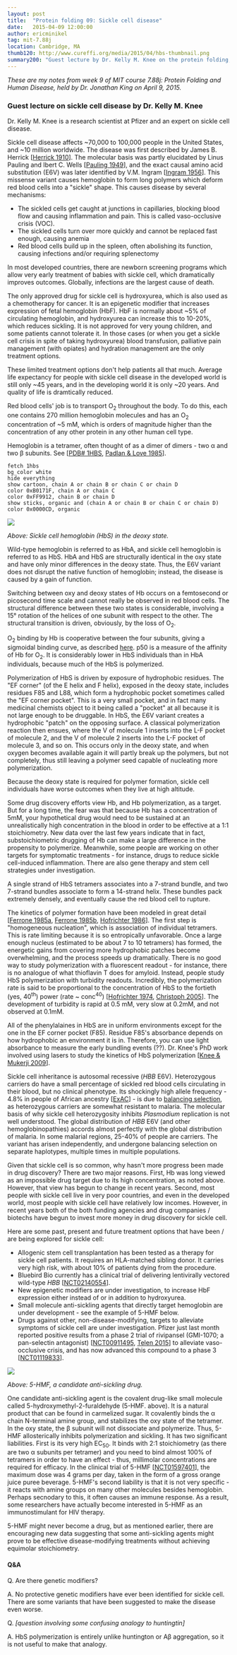 ```yaml
---
layout: post
title:  "Protein folding 09: Sickle cell disease"
date:   2015-04-09 12:00:00
author: ericminikel
tag: mit-7.88j
location: Cambridge, MA
thumb120: http://www.cureffi.org/media/2015/04/hbs-thumbnail.png
summary200: "Guest lecture by Dr. Kelly M. Knee on the protein folding, kinetics, genetics, and drug discovery efforts for sickle cell disease."
---
```


*These are my notes from week 9 of MIT course 7.88j: Protein Folding and Human Disease, held by Dr. Jonathan King on April 9, 2015.*

### Guest lecture on sickle cell disease by Dr. Kelly M. Knee

Dr. Kelly M. Knee is a research scientist at Pfizer and an expert on sickle cell disease. 

Sickle cell disease affects ~70,000 to 100,000 people in the United States, and ~10 million worldwide. The disease was first described by James B. Herrick [[Herrick 1910]]. The molecular basis was partly elucidated by Linus Pauling and Ibert C. Wells [[Pauling 1949]], and the exact causal amino acid substitution (E6V) was later identified by V.M. Ingram [[Ingram 1956]]. This missense variant causes hemoglobin to form long polymers which deform red blood cells into a "sickle" shape. This causes disease by several mechanisms:

+ The sickled cells get caught at junctions in capillaries, blocking blood flow and causing inflammation and pain. This is called vaso-occlusive crisis (VOC).
+ The sickled cells turn over more quickly and cannot be replaced fast enough, causing anemia
+ Red blood cells build up in the spleen, often abolishing its function, causing infections and/or requiring splenectomy

In most developed countries, there are newborn screening programs which allow very early treatment of babies with sickle cell, which dramatically improves outcomes. Globally, infections are the largest cause of death.

The only approved drug for sickle cell is hydroxyurea, which is also used as a chemotherapy for cancer. It is an epigenetic modifier that increases expression of fetal hemoglobin (HbF). HbF is normally about ~5% of circulating hemoglobin, and hydroxyurea can increase this to 10-20%, which reduces sickling. It is not approved for very young children, and some patients cannot tolerate it. In those cases (or when you get a sickle cell crisis in spite of taking hydroxyurea) blood transfusion, palliative pain management (with opiates) and hydration management are the only treatment options.

These limited treatment options don't help patients all that much. Average life expectancy for people with sickle cell disease in the developed world is still only ~45 years, and in the developing world it is only ~20 years. And quality of life is dramtically reduced.

Red blood cells' job is to transport O<sub>2</sub> throughout the body. To do this, each one contains 270 million hemoglobin molecules and has an O<sub>2</sub> concentration of ~5 mM, which is orders of magnitude higher than the concentration of any other protein in any other human cell type. 

Hemoglobin is a tetramer, often thought of as a dimer of dimers - two &alpha; and two &beta; subunits. See [[PDB# 1HBS](http://www.rcsb.org/pdb/explore/explore.do?structureId=1hbs), [Padlan & Love 1985]].

~~~ 
fetch 1hbs
bg_color white
hide everything
show cartoon, chain A or chain B or chain C or chain D
color 0xB0171F, chain A or chain C
color 0xFF9912, chain B or chain D
show sticks, organic and (chain A or chain B or chain C or chain D)
color 0x0000CD, organic
~~~ 

![](/media/2015/04/hbs-deoxy-1hbs.png)

*Above: Sickle cell hemoglobin (HbS) in the deoxy state.*

Wild-type hemoglobin is referred to as HbA, and sickle cell hemoglobin is referred to as HbS. HbA and HbS are structurally identical in the oxy state and have only minor differences in the deoxy state. Thus, the E6V variant does not disrupt the native function of hemoglobin; instead, the disease is caused by a gain of function.

Switching between oxy and deoxy states of Hb occurs on a femtosecond or picosecond time scale and cannot really be observed in red blood cells. The structural difference between these two states is considerable, involving a 15&deg; rotation of the helices of one subunit with respect to the other. The structural transition is driven, obviously, by the loss of O<sub>2</sub>.

O<sub>2</sub> binding by Hb is cooperative between the four subunits, giving a sigmoidal binding curve, as described [here](/2013/09/22/biochemistry-02-protein-structure-and-transport-proteins/). p50 is a measure of the affinity of Hb for O<sub>2</sub>. It is considerably lower in HbS individuals than in HbA individuals, because much of the HbS is polymerized. 

Polymerization of HbS is driven by exposure of hydrophobic residues. The "EF corner" (of the E helix and F helix), exposed in the deoxy state, includes residues F85 and L88, which form a hydrophobic pocket sometimes called the "EF corner pocket". This is a very small pocket, and in fact many medicinal chemists object to it being called a "pocket" at all because it is not large enough to be druggable. In HbS, the E6V variant creates a hydrophobic "patch" on the opposing surface. A classical polymerization reaction then ensues, where the V of molecule 1 inserts into the L-F pocket of molecule 2, and the V of molecule 2 inserts into the L-F pocket of molecule 3, and so on. This occurs only in the deoxy state, and when oxygen becomes available again it will partly break up the polymers, but not completely, thus still leaving a polymer seed capable of nucleating more polymerization.

Because the deoxy state is required for polymer formation, sickle cell individuals have worse outcomes when they live at high altitude. 

Some drug discovery efforts view Hb, and Hb polymerization, as a target. But for a long time, the fear was that because Hb has a concentration of 5mM, your hypothetical drug would need to be sustained at an unrealistically high concentration in the blood in order to be effective at a 1:1 stoichiometry. New data over the last few years indicate that in fact, substoichiometric drugging of Hb can make a large difference in the propensity to polymerize. Meanwhile, some people are working on other targets for symptomatic treatments - for instance, drugs to reduce sickle cell-induced inflammation. There are also gene therapy and stem cell strategies under investigation.

A single strand of HbS tetramers associates into a 7-strand bundle, and two 7-strand bundles associate to form a 14-strand helix. These bundles pack extremely densely, and eventually cause the red blood cell to rupture. 

The kinetics of polymer formation have been modeled in great detail [[Ferrone 1985a], [Ferrone 1985b], [Hofrichter 1986]]. The first step is "homogeneous nucleation", which is association of individual tetramers. This is rate limiting because it is so entropically unfavorable. Once a large enough nucleus (estimated to be about 7 to 10 tetramers) has formed, the energetic gains from covering more hydrophobic patches become overwhelming, and the process speeds up dramatically. There is no good way to study polymerization with a fluorescent readout - for instance, there is no analogue of what thioflavin T does for amyloid. Instead, people study HbS polymerization with turbidity readouts. Incredibly, the polymerization rate is said to be proportional to the concentration of HbS to the fortieth (yes, 40<sup>th</sup>) power (rate ~ conc<suP>40</sup>) [[Hofrichter 1974], [Christoph 2005]]. The development of turbidity is rapid at 0.5 mM, very slow at 0.2mM, and not observed at 0.1mM. 

All of the phenylalaines in HbS are in uniform environments except for the one in the EF corner pocket (F85). Residue F85's absorbance depends on how hydrophobic an environment it is in. Therefore, you can use light absorbance to measure the early bundling events (??). Dr. Knee's PhD work involved using lasers to study the kinetics of HbS polymerization [[Knee & Mukerji 2009]].

Sickle cell inheritance is autosomal recessive (*HBB* E6V). Heterozygous carriers do have a small percentage of sickled red blood cells circulating in their blood, but no clinical phenotype. Its shockingly high allele frequency - 4.8% in people of African ancestry [[ExAC](http://exac.broadinstitute.org/variant/11-5248232-T-A)] - is due to [balancing selection](http://en.wikipedia.org/wiki/Balancing_selection), as heterozygous carriers are somewhat resistant to malaria. The molecular basis of why sickle cell heterozygosity inhibits *Plasmodium* replication is not well understood. The global distribution of *HBB* E6V (and other hemoglobinopathies) accords almost perfectly with the global distribution of malaria. In some malarial regions, 25-40% of people are carriers. The variant has arisen independently, and undergone balancing selection on separate haplotypes, multiple times in multiple populations.

Given that sickle cell is so common, why hasn't more progress been made in drug discovery? There are two major reasons. First, Hb was long viewed as an impossible drug target due to its high concentration, as noted above. However, that view has begun to change in recent years. Second, most people with sickle cell live in very poor countries, and even in the developed world, most people with sickle cell have relatively low incomes. However, in recent years both of the both funding agencies and drug companies / biotechs have begun to invest more money in drug discovery for sickle cell.

Here are some past, present and future treatment options that have been / are being explored for sickle cell:

+ Allogenic stem cell transplantation has been tested as a therapy for sickle cell patients. It requires an HLA-matched sibling donor. It carries very high risk, with about 10% of patients dying from the procedure.
+ Bluebird Bio currently has a clinical trial of delivering lentivirally vectored wild-type *HBB* [[NCT02140554](https://clinicaltrials.gov/ct2/show/NCT02140554)].
+ New epigenetic modifiers are under investigation, to increase HbF expression either instead of or in addition to hydroxyurea.
+ Small molecule anti-sickling agents that directly target hemoglobin are under development - see the example of 5-HMF below.
+ Drugs against other, non-disease-modifying, targets to alleviate symptoms of sickle cell are under investigation. Pfizer just last month reported positive results from a phase 2 trial of rivipansel (GMI-1070; a pan-selectin antagonist) [[NCT00911495](https://clinicaltrials.gov/ct2/show/NCT00911495), [Telen 2015]] to alleviate vaso-occlusive crisis, and has now advanced this compound to a phase 3 [[NCT01119833](https://clinicaltrials.gov/ct2/show/NCT01119833)].

![](/media/2015/04/5-hmf.png)

*Above: 5-HMF, a candidate anti-sickling drug.*

One candidate anti-sickling agent is the covalent drug-like small molecule called 5-hydroxymethyl-2-furaldehyde (5-HMF. above). It is a natural product that can be found in carmelized sugar. It covalently binds the &alpha; chain N-terminal amine group, and stabilizes the oxy state of the tetramer. In the oxy state, the &beta; subunit will not dissociate and polymerize. Thus, 5-HMF allosterically inhibits polymerization and sickling. It has two significant liabilities. First is its very high EC<sub>50</sub>. It binds with 2:1 stoichiometry (as there are two &alpha; subunits per tetramer) and you need to bind almost 100% of tetramers in order to have an effect - thus, millimolar concentrations are required for efficacy. In the clinical trial of 5-HMF [[NCT01597401](https://clinicaltrials.gov/ct2/show/NCT01597401)], the maximum dose was 4 grams per day, taken in the form of a gross orange juice puree beverage. 5-HMF's second liability is that it is not very specific - it reacts with amine groups on many other molecules besides hemoglobin. Perhaps secnodary to this, it often causes an immune response. As a result, some researchers have actually become interested in 5-HMF as an immunostimulant for HIV therapy.

5-HMF might never become a drug, but as mentioned earlier, there are encouraging new data suggesting that some anti-sickling agents might prove to be effective disease-modifying treatments without achieving equimolar stoichiometry. 

#### Q&A

Q. Are there genetic modifiers?

A. No protective genetic modifiers have ever been identified for sickle cell. There are some variants that have been suggested to make the disease even worse.

Q. *\[question involving some confusing analogy to huntingtin\]*

A. HbS polymerization is entirely unlike huntington or A&beta; aggregation, so it is not useful to make that analogy.

[Herrick 1910]: http://dx.doi.org/10.1001%2Farchinte.1910.00050330050003 "Herrick. 1910.  Peculiar elongated and sickle-shaped red blood corpuscles in a case of severe anemia. Archives of Internal Medicine 6 (5): 517–21"

[Pauling 1949]: http://www.ncbi.nlm.nih.gov/pubmed/15395398 "PAULING L, ITANO HA, et al. Sickle cell anemia a molecular disease. Science. 1949 Nov 25;110(2865):543-8. PubMed PMID: 15395398."

[Ingram 1956]: http://www.ncbi.nlm.nih.gov/pubmed/13369537 "INGRAM VM. A specific chemical difference between the globins of normal human  and sickle-cell anaemia haemoglobin. Nature. 1956 Oct 13;178(4537):792-4. PubMed  PMID: 13369537."

[Padlan & Love 1985]: http://www.ncbi.nlm.nih.gov/pubmed/4008491 "Padlan EA, Love WE. Refined crystal structure of deoxyhemoglobin S. I. Restrained least-squares refinement at 3.0-A resolution. J Biol Chem. 1985 Jul 15;260(14):8272-9. PubMed PMID: 4008491."

[Ferrone 1985a]: http://www.ncbi.nlm.nih.gov/pubmed/4020872 "Ferrone FA, Hofrichter J, Eaton WA. Kinetics of sickle hemoglobin polymerization. I. Studies using temperature-jump and laser photolysis techniques. J Mol Biol. 1985 Jun 25;183(4):591-610. PubMed PMID: 4020872."

[Ferrone 1985b]: http://www.ncbi.nlm.nih.gov/pubmed/4020873 "Ferrone FA, Hofrichter J, Eaton WA. Kinetics of sickle hemoglobin polymerization. II. A double nucleation mechanism. J Mol Biol. 1985 Jun 25;183(4):611-31. PubMed PMID: 4020873."

[Hofrichter 1986]: http://www.ncbi.nlm.nih.gov/pubmed/3783684 "Hofrichter J. Kinetics of sickle hemoglobin polymerization. III. Nucleation rates determined from stochastic fluctuations in polymerization progress curves.  J Mol Biol. 1986 Jun 5;189(3):553-71. PubMed PMID: 3783684."

[Hofrichter 1974]: http://www.ncbi.nlm.nih.gov/pubmed/4531026/ "Hofrichter J, Ross PD, Eaton WA. Kinetics and mechanism of deoxyhemoglobin S gelation: a new approach to understanding sickle cell disease. Proc Natl Acad Sci U S A. 1974 Dec;71(12):4864-8. PubMed PMID: 4531026; PubMed Central PMCID: PMC433999."

[Christoph 2005]: http://www.ncbi.nlm.nih.gov/pubmed/15542552 "Christoph GW, Hofrichter J, Eaton WA. Understanding the shape of sickled red cells. Biophys J. 2005 Feb;88(2):1371-6. Epub 2004 Nov 12. PubMed PMID: 15542552; PubMed Central PMCID: PMC1305139."

[Knee & Mukerji 2009]: http://www.ncbi.nlm.nih.gov/pubmed/19778007 "Knee KM, Mukerji I. Real time monitoring of sickle cell hemoglobin fiber formation by UV resonance Raman spectroscopy. Biochemistry. 2009 Oct 20;48(41):9903-11. doi: 10.1021/bi901352m. PubMed PMID: 19778007."

[Telen 2015]: http://www.ncbi.nlm.nih.gov/pubmed/25733584 "Telen MJ, Wun T, McCavit TL, De Castro LM, Krishnamurti L, Lanzkron S, Hsu LL, Smith WR, Rhee S, Magnani JL, Thackray H. Randomized phase 2 study of GMI-1070 in SCD: reduction in time to resolution of vaso-occlusive events and decreased opioid use. Blood. 2015 Mar 2. pii: blood-2014-06-583351. [Epub ahead of print] PubMed PMID: 25733584."




